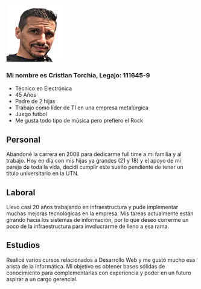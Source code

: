 <img src="./assets/foto.webp" alt="Alt Text" width="150" height="150">

<h3>Mi nombre es Cristian Torchia, Legajo: 111645-9 </h3>

- Técnico en Electrónica
- 45 Años
- Padre de 2 hijas
- Trabajo como líder de TI en una empresa metalúrgica
- Juego futbol
- Me gusta todo tipo de música pero prefiero el Rock

## Personal
Abandoné la carrera en 2008 para dedicarme full time a mi familia y al trabajo.
Hoy en día con mis hijas ya grandes (21 y 18) y el apoyo de mi pareja de toda la vida, decidí cumplir este sueño pendiente de tener un título universitario en la UTN.

## Laboral
Llevo casi 20 años trabajando en infraestructura y pude implementar muchas mejoras tecnológicas en la empresa.
Mis tareas actualmente están girando hacia los sistemas de información, por lo que deseo correrme un poco de la infraestructura para involucrarme de lleno a esa rama.

## Estudios
Realicé varios cursos relacionados a Desarrollo Web y me gustó mucho esa arista de la informática.
Mi objetivo es obtener bases sólidas de conocimiento para complementarlas con experiencia y poder en un futuro aspirar a un cargo gerencial.